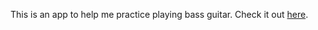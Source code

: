 This is an app to help me practice playing bass guitar. Check it out [here](https://www.copybass.com/).
